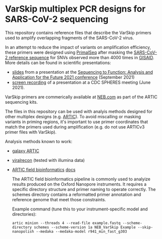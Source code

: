 # VarSkip multiplex PCR designs for SARS-CoV-2 sequencing

This repository contains reference files that describe the VarSkip primers used to amplify overlapping fragments of the SARS-CoV-2 virus.

In an attempt to reduce the impact of variants on amplification efficiency, these primers were designed using [PrimalSeq][1] after masking the [SARS-CoV-2 reference sequence][2] for SNVs observed more than 4000 times in [GISAID][3].
More details can be found in scientific presentations:
 -  [slides](https://slides.com/bwlang/varskip-sequencing-sfaf-2021-09-28) from a presentation at the [Sequencing to Function: Analysis and Application for the Future 2021 conference](http://sfafmeeting.org/index.html) (September 2021) 
 -  [screen recording](https://youtu.be/4T6BF6F3-9w?t=2311) of a presentation at a CDC SPHERES meeting (June 2021).

VarSkip primers are commerically available at [NEB.com](https://www.neb.com/applications/ngs-sample-prep-and-target-enrichment/nebnext-artic-products-for-sars-cov-2-sequencing) as part of the ARTIC sequencing kits.

The files in this repository can be used with analyis methods designed for other multiplex designs (e.g. [ARTIC](https://artic.network/ncov-2019)). To avoid miscalling or masking variants in priming regions, it's important to use primer coordinates that match the primers used during amplification (e.g. do not use ARTICv3 primer files with VarSkip).

Analysis methods known to work:
 - [galaxy ARTIC](https://usegalaxy.eu/u/sars-cov2-bot/w/covid-19-variation-analysis-on-artic-pe-data-3)
 - [viralrecon](https://nf-co.re/viralrecon) (tested with illumina data)
 - [ARTIC field bioinformatics](https://github.com/artic-network/fieldbioinformatics) [docs](https://artic.readthedocs.io/en/latest/?badge=latest)

   The ARTIC field bioinformatics pipeline is commonly used to analyize results produced on the Oxford Nanopore instruments. It requires a specific directory structure and primer naming to operate correctly. The schemes directory contains a reformatted primer annotation and reference genome that meet those constraints.

   Example command (tune this to your instrument-specific model and directories):

   `artic minion --threads 4 --read-file example.fastq --scheme-directory schemes --scheme-version 1a NEB_VarSkip Example --skip-nanopolish --medaka --medaka-model r941_min_fast_g303`



[1]: <https://dx.doi.org/10.1186/s13059-018-1618-7> "PrimalSeq"
[2]: <https://www.ncbi.nlm.nih.gov/nuccore/MN908947> "MN908947.3"
[3]: <http://doi.org/10.17616/R3Q59F> "GISAID"
